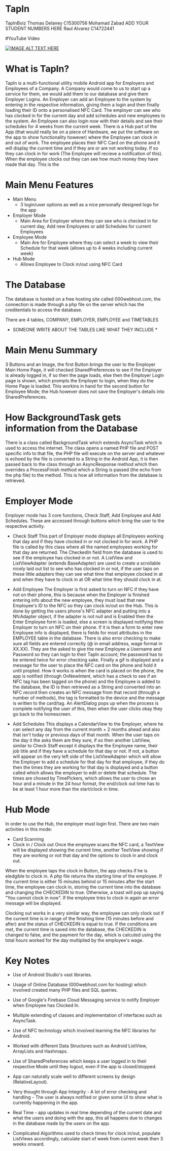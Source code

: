 # TapIn
TapInBoiz 
Thomas Delaney C15300756
Mohamad Zabad ADD YOUR STUDENT NUMBERS HERE 
Raul Alvarez C14722441

#YouTube Video

[![IMAGE ALT TEXT HERE](https://img.youtube.com/vi/1V9bT77H-N8/0.jpg)](https://www.youtube.com/watch?v=1V9bT77H-N8)

# What is TapIn?
TapIn is a multi-functional utility mobile Android app for Employers and Employees of a Company. A Company would come to us to start up a service for them, we would add them to our database and give them Employer Logins. An Employer can add an Employee to the system by entering in the respective information, giving them a login and then finally loading their ID onto a personalised NFC Card. The employer can see who has clocked in for the current day and add schedules and new employees to the system. An Employee can also login now with their details and see their schedules for 4 weeks from the current week. There is a Hub part of the App (that would really be on a piece of Hardware, we put the software on the app to show functionality however) where the Employee can clock in and out of work. The employee places their NFC Card on the phone and it will display the current time and if they are or are not working today. If so they can clock in for work (The Employee will recieve a notification of this). When the employee clocks out they can see how much money they have made that day. This is the 

# Main Menu Features
* Main Menu
  * 3 login/user options as well as a nice personally designed logo for the app
* Employer Mode
  * Main Area for Employer where they can see who is checked in for current day, Add new Employees or add Schedules for current Employees
* Employee Mode
  * Main Are for Employee where they can select a week to view their Schedule for that week (allows up to 4 weeks including current week)
* Hub Mode
  * Allows Employee to Clock in/out using NFC Card

# The Database
The database is hosted on a free hosting site called 000webhost.com, the connection is made through a php file on the server which has the creditentials to access the database.

There are 4 tables, COMPANY, EMPLOYER, EMPLOYEE and TIMETABLES
* SOMEONE WRITE ABOUT THE TABLES LIKE WHAT THEY INCLUDE *

# Main Menu Summary
3 Buttons and an Image, the first Button brings the user to the Employer Main Home Page, it will checked SharedPreferences to see if the Employer is already logged in, if so then the page loads, else then the Employer Login page is shown, which prompts the Employer to login, when they do the Home Page is loaded. This workins in hand for the second button for Employee Mode; the Hub however does not save the Employer's details into SharedPreferences.

# How BackgroundTask gets information from the Database
There is a class called BackgroundTask which extends AsyncTask which is used to access the internet. The class opens a named PHP file and POST specific info to that file, the PHP file will execute on the server and whatever is echoed by the file is converted to a String in the Android App, it is then passed back to the class through an AsyncResponse method which then overrides a ProcessFinish method which a String is passed (the echo from the php file) to the method. This is how all information from the database is retrieved.

# Employer Mode
Employer mode has 3 core functions, Check Staff, Add Employee and Add Schedules.
These are accessed through buttons which bring the user to the respective activity. 
  * Check Staff 
    This part of Employer mode displays all Employees working that day and if they have clocked in or not clocked in for work. A PHP file is called by this class where all the named employees working for that day are returned. The CheckedIn field from the database is used to see if the employee has clocked in or not. A ListView and ListViewAdapter (extends BaseAdapter) are used to create a scrollable nicely laid out list to see who has clocked in or not, if the user taps on these little adapters they can see what time that employee clocked in at and when they have to clock in at OR what time they should clock in at.
    
  * Add Employee
    The Employer is first asked to turn on NFC if they have not on their phone, this is because when the Employer is finished entering info about the new employee, they must load that new Employee's ID to the NFC so they can clock in/out on the Hub. This is done by getting the users phone's NFC adapter and putting into a NfcAdapter object, if the adapter is not null and is Enabled then the Enter Employee form is loaded, else a screen is displayed notifying then Employer to turn on NFC on their phone. If it is then a form to enter new Employee info is displayed, there is fields for most attributes in the EMPLOYEE table in the database. There is also error checking to make sure all fields are entered correctly (@ in email address, wage format in XX.XX). They are the asked to give the new Employee a Username and Password so they can login to their TapIn account; the password has to be entered twice for error checking sake. Finally a gif is displayed and a message for the user to place the NFC card on the phone and hold it until propted. How it works is when the card is placed on the phone, the app is notified (through OnNewIntent, which has a check to see if an NFC tag has been tagged on the phone) and the Employee is added to the database, the ID is then retrieved as a String and converted into an NFC record then creates an NFC message from that record (through a number of methods), the tag is formatted to the device and the message is written to the card/tag. An AlertDialog pops up when the process is complete notifying the user of this, then when the user clicks okay they go back to the homescreen.
    
   * Add Schedules
     This displays a CalendarView to the Employer, where he can select any day from the current month + 2 months ahead and also that isn't today or previous days of that month. When the user taps on the day it the asks them are they sure, if so then another ListView, similar to Check Staff except it displays the the Employee name, their job title and if they have a schedule for that day or not. If not, a button will appear on the very left side of the ListViewAdapter which will allow the Employer to add a schedule for that day for that employee, if they do then the times they are working for that day is displayed and a button called which allows the employer to edit or delete that schedule. The times are chosed by TimePickers, which allows the user to chose an hour and a minute in the 24 hour format, the end/clock out time has to be at least 1 hour more than the start/clock in time. 

# Hub Mode
In order to use the Hub, the employer must login first. There are two main activities in this mode:
   * Card Scanning
   * Clock in / Clock out
   Once the employee scans the NFC card, a TextView will be displayed showing the current time, another TextView showing if they are working or not that day and the options to clock in and clock out.
   
   When the employee taps the clock in Button, the app checks if he is eledgible to clock in. A php file returns the starting time of the employee. If the current time is either 15 minutes behind or 15 minutes after the start time, the employee can clock in, storing the current time into the database and changing the CHECKEDIN to true. Otherwise, a toast will pop up saying "You cannot clock in now". If the employee tries to clock in again an error message will be displayed.
   
   Clocking out works in a very similar way, the employee can only clock out if the current time is in range of the finishing time (15 minutes before and after) and the status of CHECKEDIN is equal to true. If the conditions are met, the current time is saved into the database, the CHECKEDIN is changed to false, and the payment for the day, whick is calcuted using the total hours worked for the day multiplied by the employee's wage.
   
# Key Notes
* Use of Android Studio's vast libraries.

* Usage of Online Database (000webhost.com for hosting) which involved created many PHP files and SQL queries.

* Use of Google's Firebase Cloud Messaging service to notify Employer when Employee has Clocked In.

* Multiple extending of classes and implementation of interfaces such as AsyncTask.

* Use of NFC technology which involved learning the NFC libraries for Android.

* Worked with different Data Structures such as Android ListView, ArrayLists and Hashmaps.

* Use of SharedPreferences which keeps a user logged in to their respective Mode until they logout, even if the app is closed/stopped.

* App can naturally scale well to different screens by design (RelativeLayout).

* Very thought through App Integrity - A lot of error checking and handling - The user is always notified or given some UI to show what is currently happening in the app.

* Real Time - app updates in real time depending of the current date and what the users and doing with the app, this all happens due to changes in the database made by the users on the app.

* Complicated Algorithms used to check times for clock in/out, populate ListViews accordingly, calculate start of week from current week then 3 weeks onward.
